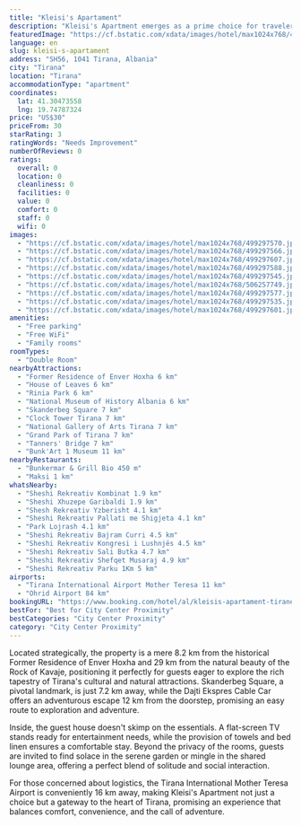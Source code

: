 ```yaml
---
title: "Kleisi's Apartament"
description: "Kleisi's Apartment emerges as a prime choice for travelers seeking comfort and convenience in Tirana."
featuredImage: "https://cf.bstatic.com/xdata/images/hotel/max1024x768/499297570.jpg?k=26a2a0cb8de49e31f66d97b5daa3b77cde6a6a76e9b58dddbba4466c6122d4f4&o=&hp=1"
language: en
slug: kleisi-s-apartament
address: "SH56, 1041 Tirana, Albania"
city: "Tirana"
location: "Tirana"
accommodationType: "apartment"
coordinates:
  lat: 41.30473558
  lng: 19.74787324
price: "US$30"
priceFrom: 30
starRating: 3
ratingWords: "Needs Improvement"
numberOfReviews: 0
ratings:
  overall: 0
  location: 0
  cleanliness: 0
  facilities: 0
  value: 0
  comfort: 0
  staff: 0
  wifi: 0
images:
  - "https://cf.bstatic.com/xdata/images/hotel/max1024x768/499297570.jpg?k=26a2a0cb8de49e31f66d97b5daa3b77cde6a6a76e9b58dddbba4466c6122d4f4&o=&hp=1"
  - "https://cf.bstatic.com/xdata/images/hotel/max1024x768/499297566.jpg?k=10671fb6a6bc8570a1d6f4086bec3fa48fcde23a5718c329274f34d11183d809&o=&hp=1"
  - "https://cf.bstatic.com/xdata/images/hotel/max1024x768/499297607.jpg?k=e5f870e317417d78f5be2b0c34e28c92fb7a9da26d028c7017c55531622c3fc9&o=&hp=1"
  - "https://cf.bstatic.com/xdata/images/hotel/max1024x768/499297588.jpg?k=83fcaaf465461ce6be8b71bcd7b93ab9401788f9bbe20321b530576f8c7d8a27&o=&hp=1"
  - "https://cf.bstatic.com/xdata/images/hotel/max1024x768/499297545.jpg?k=2c306aa99760f13a6ca0e6e394246a026c18da4f4473eea6ec897337cb470cc9&o=&hp=1"
  - "https://cf.bstatic.com/xdata/images/hotel/max1024x768/506257749.jpg?k=bf3a831fb7f2b050e7764a43dc174ced36825babf77ed90221dade9e3aa2509c&o=&hp=1"
  - "https://cf.bstatic.com/xdata/images/hotel/max1024x768/499297577.jpg?k=fc2627a8551174a635ffafdb2a09157e7093fa30a7697b269501fee8597116bc&o=&hp=1"
  - "https://cf.bstatic.com/xdata/images/hotel/max1024x768/499297535.jpg?k=4ad64dea43d74c075eeedb10ad92a839b7c83208898e30e256d3b847ee976aaa&o=&hp=1"
  - "https://cf.bstatic.com/xdata/images/hotel/max1024x768/499297601.jpg?k=30a6c62131ab6c583770d26e24671c2cf87ec62b1f8a336790f04329fff47654&o=&hp=1"
amenities:
  - "Free parking"
  - "Free WiFi"
  - "Family rooms"
roomTypes:
  - "Double Room"
nearbyAttractions:
  - "Former Residence of Enver Hoxha 6 km"
  - "House of Leaves 6 km"
  - "Rinia Park 6 km"
  - "National Museum of History Albania 6 km"
  - "Skanderbeg Square 7 km"
  - "Clock Tower Tirana 7 km"
  - "National Gallery of Arts Tirana 7 km"
  - "Grand Park of Tirana 7 km"
  - "Tanners' Bridge 7 km"
  - "Bunk'Art 1 Museum 11 km"
nearbyRestaurants:
  - "Bunkermar & Grill Bio 450 m"
  - "Maksi 1 km"
whatsNearby:
  - "Sheshi Rekreativ Kombinat 1.9 km"
  - "Sheshi Xhuzepe Garibaldi 1.9 km"
  - "Shesh Rekreativ Yzberisht 4.1 km"
  - "Sheshi Rekreativ Pallati me Shigjeta 4.1 km"
  - "Park Lojrash 4.1 km"
  - "Sheshi Rekreativ Bajram Curri 4.5 km"
  - "Sheshi Rekreativ Kongresi i Lushnjës 4.5 km"
  - "Sheshi Rekreativ Sali Butka 4.7 km"
  - "Sheshi Rekreativ Shefqet Musaraj 4.9 km"
  - "Sheshi Rekreativ Parku 1Km 5 km"
airports:
  - "Tirana International Airport Mother Teresa 11 km"
  - "Ohrid Airport 84 km"
bookingURL: "https://www.booking.com/hotel/al/kleisis-apartament-tirane1.en-gb.html?aid=8035640"
bestFor: "Best for City Center Proximity"
bestCategories: "City Center Proximity"
category: "City Center Proximity"
---
```


Located strategically, the property is a mere 8.2 km from the historical Former Residence of Enver Hoxha and 29 km from the natural beauty of the Rock of Kavaje, positioning it perfectly for guests eager to explore the rich tapestry of Tirana's cultural and natural attractions. Skanderbeg Square, a pivotal landmark, is just 7.2 km away, while the Dajti Ekspres Cable Car offers an adventurous escape 12 km from the doorstep, promising an easy route to exploration and adventure.

Inside, the guest house doesn't skimp on the essentials. A flat-screen TV stands ready for entertainment needs, while the provision of towels and bed linen ensures a comfortable stay. Beyond the privacy of the rooms, guests are invited to find solace in the serene garden or mingle in the shared lounge area, offering a perfect blend of solitude and social interaction.

For those concerned about logistics, the Tirana International Mother Teresa Airport is conveniently 16 km away, making Kleisi's Apartment not just a choice but a gateway to the heart of Tirana, promising an experience that balances comfort, convenience, and the call of adventure.